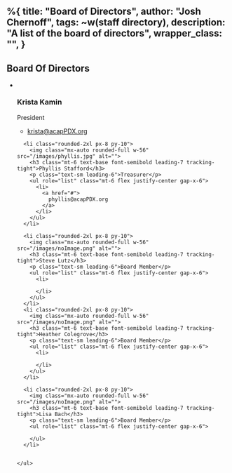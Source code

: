 %{
  title: "Board of Directors",
  author: "Josh Chernoff",
  tags: ~w(staff directory),
  description: "A list of the board of directors",
  wrapper_class: "",
}
---

<div class="pt-24">
  <div class="mx-auto max-w-7xl px-6 text-center lg:px-8">
    <div class="mx-auto max-w-2xl">
      <h2 class="text-3xl font-bold tracking-tight sm:text-4xl">Board Of Directors</h2>
    </div>
    <ul role="list" class="mx-auto mt-20 grid max-w-2xl grid-cols-1 gap-6 sm:grid-cols-2 lg:mx-0 lg:max-w-none lg:grid-cols-5 lg:gap-8">
      <li class="rounded-2xl px-8 py-10">
        <img class="mx-auto rounded-full w-56" src="/images/krista.jpg" alt="">
        <h3 class="mt-6 text-base font-semibold leading-7 tracking-tight">Krista Kamin</h3>
        <p class="text-sm leading-6">President</p>
        <ul role="list" class="mt-6 flex justify-center gap-x-6">
          <li>
            <a href="#">
              krista@acapPDX.org
            </a>
          </li>
        </ul>
      </li>

      <li class="rounded-2xl px-8 py-10">
        <img class="mx-auto rounded-full w-56" src="/images/phyllis.jpg" alt="">
        <h3 class="mt-6 text-base font-semibold leading-7 tracking-tight">Phyllis Stafford</h3>
        <p class="text-sm leading-6">Treasurer</p>
        <ul role="list" class="mt-6 flex justify-center gap-x-6">
          <li>
            <a href="#">
              phyllis@acapPDX.org
            </a>
          </li>
        </ul>
      </li>

      <li class="rounded-2xl px-8 py-10">
        <img class="mx-auto rounded-full w-56" src="/images/noImage.png" alt="">
        <h3 class="mt-6 text-base font-semibold leading-7 tracking-tight">Steve Lutz</h3>
        <p class="text-sm leading-6">Board Member</p>
        <ul role="list" class="mt-6 flex justify-center gap-x-6">
          <li>
            
          </li>
        </ul>
      </li>
      <li class="rounded-2xl px-8 py-10">
        <img class="mx-auto rounded-full w-56" src="/images/noImage.png" alt="">
        <h3 class="mt-6 text-base font-semibold leading-7 tracking-tight">Heather Colegrove</h3>
        <p class="text-sm leading-6">Board Member</p>
        <ul role="list" class="mt-6 flex justify-center gap-x-6">
          <li>
           
          </li>
        </ul>
      </li>

      <li class="rounded-2xl px-8 py-10">
        <img class="mx-auto rounded-full w-56" src="/images/noImage.png" alt="">
        <h3 class="mt-6 text-base font-semibold leading-7 tracking-tight">Lisa Bach</h3>
        <p class="text-sm leading-6">Board Member</p>
        <ul role="list" class="mt-6 flex justify-center gap-x-6">
          
        </ul>
      </li>
      

    </ul>
  </div>
</div>